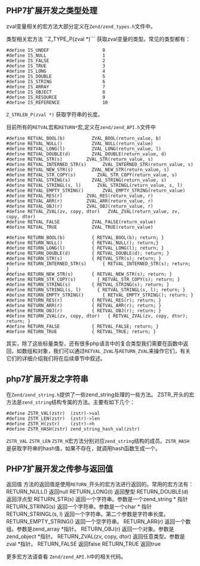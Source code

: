 ## PHP7扩展开发之类型处理
zval变量相关的宏方法大部分定义在```Zend/zend_types.h```文件中。

类型相关宏方法
``Z_TYPE_P(zval *)``` 获取zval变量的类型。常见的类型都有：


```
#define IS_UNDEF                    0
#define IS_NULL                     1
#define IS_FALSE                    2
#define IS_TRUE                     3
#define IS_LONG                     4
#define IS_DOUBLE                   5
#define IS_STRING                   6
#define IS_ARRAY                    7
#define IS_OBJECT                   8
#define IS_RESOURCE                 9
#define IS_REFERENCE                10
```
```Z_STRLEN_P(zval *)``` 获取字符串的长度。

目前所有的```RETVAL```宏和```RETURN*```宏,定义在```zend/zend_API.h```文件中


```
#define RETVAL_BOOL(b)          ZVAL_BOOL(return_value, b)
#define RETVAL_NULL()           ZVAL_NULL(return_value)
#define RETVAL_LONG(l)          ZVAL_LONG(return_value, l)
#define RETVAL_DOUBLE(d)        ZVAL_DOUBLE(return_value, d)
#define RETVAL_STR(s)         ZVAL_STR(return_value, s)
#define RETVAL_INTERNED_STR(s)      ZVAL_INTERNED_STR(return_value, s)
#define RETVAL_NEW_STR(s)       ZVAL_NEW_STR(return_value, s)
#define RETVAL_STR_COPY(s)        ZVAL_STR_COPY(return_value, s)
#define RETVAL_STRING(s)        ZVAL_STRING(return_value, s)
#define RETVAL_STRINGL(s, l)      ZVAL_STRINGL(return_value, s, l)
#define RETVAL_EMPTY_STRING()       ZVAL_EMPTY_STRING(return_value)
#define RETVAL_RES(r)         ZVAL_RES(return_value, r)
#define RETVAL_ARR(r)         ZVAL_ARR(return_value, r)
#define RETVAL_OBJ(r)         ZVAL_OBJ(return_value, r)
#define RETVAL_ZVAL(zv, copy, dtor)   ZVAL_ZVAL(return_value, zv, copy, dtor)
#define RETVAL_FALSE            ZVAL_FALSE(return_value)
#define RETVAL_TRUE             ZVAL_TRUE(return_value)

#define RETURN_BOOL(b)          { RETVAL_BOOL(b); return; }
#define RETURN_NULL()           { RETVAL_NULL(); return;}
#define RETURN_LONG(l)          { RETVAL_LONG(l); return; }
#define RETURN_DOUBLE(d)        { RETVAL_DOUBLE(d); return; }
#define RETURN_STR(s)           { RETVAL_STR(s); return; }
#define RETURN_INTERNED_STR(s)      { RETVAL_INTERNED_STR(s); return; }
#define RETURN_NEW_STR(s)       { RETVAL_NEW_STR(s); return; }
#define RETURN_STR_COPY(s)        { RETVAL_STR_COPY(s); return; }
#define RETURN_STRING(s)        { RETVAL_STRING(s); return; }
#define RETURN_STRINGL(s, l)      { RETVAL_STRINGL(s, l); return; }
#define RETURN_EMPTY_STRING()       { RETVAL_EMPTY_STRING(); return; }
#define RETURN_RES(r)           { RETVAL_RES(r); return; }
#define RETURN_ARR(r)           { RETVAL_ARR(r); return; }
#define RETURN_OBJ(r)           { RETVAL_OBJ(r); return; }
#define RETURN_ZVAL(zv, copy, dtor)   { RETVAL_ZVAL(zv, copy, dtor); return; }
#define RETURN_FALSE            { RETVAL_FALSE; return; }
#define RETURN_TRUE             { RETVAL_TRUE; return; }
```
其实，除了这些标量类型，还有很多php语言中的复合类型我们需要在函数中返回，如数组和对象，我们可以通过```RETVAL_ZVAL```与```RETURN_ZVAL```来操作它们，有关它们的详细介绍我们将在后续章节中叙述。

## php7扩展开发之字符串

在```Zend/zend_string.h```提供了一些zend_string处理的一些方法。
ZSTR_开头的宏方法是`zend_string`结构专属的方法。主要有如下几个：

```
#define ZSTR_VAL(zstr)  (zstr)->val
#define ZSTR_LEN(zstr)  (zstr)->len
#define ZSTR_H(zstr)    (zstr)->h
#define ZSTR_HASH(zstr) zend_string_hash_val(zstr)
```

```ZSTR_VAL``` ```ZSTR_LEN``` ```ZSTR_H```宏方法分别对应```zend_string```结构的成员。```ZSTR_HASH```是获取字符串的hash值，如果不存在，就调用hash函数生成一个。

## PHP7扩展开发之传参与返回值

返回值
方法的返回值是使用`RETURN_`开头的宏方法进行返回的。常用的宏方法有：
RETURN_NULL()	返回null
RETURN_LONG(l)	返回整型
RETURN_DOUBLE(d) 返回浮点型
RETURN_STR(s)	返回一个字符串。参数是一个zend_string * 指针
RETURN_STRING(s)	返回一个字符串。参数是一个char * 指针
RETURN_STRINGL(s, l) 返回一个字符串。第二个参数是字符串长度。
RETURN_EMPTY_STRING()	返回一个空字符串。
RETURN_ARR(r)	返回一个数组。参数是zend_array *指针。
RETURN_OBJ(r) 返回一个对象。参数是zend_object *指针。
RETURN_ZVAL(zv, copy, dtor) 返回任意类型。参数是 zval *指针。
RETURN_FALSE	返回false
RETURN_TRUE	返回true

更多宏方法请查看 ```Zend/zend_API.h```中的相关代码。


